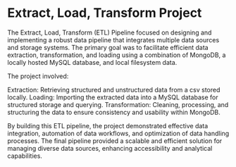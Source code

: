 # Extract, Load, Transform Project
The Extract, Load, Transform (ETL) Pipeline focused on designing and implementing a robust data pipeline that integrates multiple data sources and storage systems. The primary goal was to facilitate efficient data extraction, transformation, and loading using a combination of MongoDB, a locally hosted MySQL database, and local filesystem data. 

The project involved:

Extraction: Retrieving structured and unstructured data from a csv stored locally.
Loading: Importing the extracted data into a MySQL database for structured storage and querying.
Transformation: Cleaning, processing, and structuring the data to ensure consistency and usability within MongoDB.

By building this ETL pipeline, the project demonstrated effective data integration, automation of data workflows, and optimization of data handling processes. The final pipeline provided a scalable and efficient solution for managing diverse data sources, enhancing accessibility and analytical capabilities.

